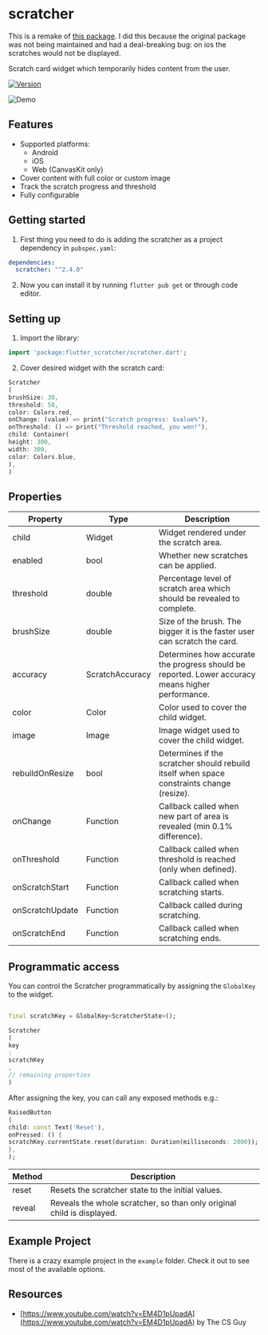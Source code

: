 # scratcher

This is a remake of [this package](https://github.com/vintage). I did this because the original package was not being maintained and had a deal-breaking bug: on ios the scratches would not be
displayed.

Scratch card widget which temporarily hides content from the user.

[![Version](https://img.shields.io/badge/pub-v2.3.0-blue.svg)](https://pub.dartlang.org/packages/scratcher)

![Demo](https://media.giphy.com/media/fXztsRTXoKsVuChtTl/giphy.gif)

## Features

- Supported platforms:
    - Android
    - iOS
    - Web (CanvasKit only)
- Cover content with full color or custom image
- Track the scratch progress and threshold
- Fully configurable

## Getting started

1. First thing you need to do is adding the scratcher as a project dependency in `pubspec.yaml`:

```yaml
dependencies:
  scratcher: "^2.4.0"
```

2. Now you can install it by running `flutter pub get` or through code editor.

## Setting up

1. Import the library:

```dart
import 'package:flutter_scratcher/scratcher.dart';
```

2. Cover desired widget with the scratch card:

```dart
Scratcher
(
brushSize: 30,
threshold: 50,
color: Colors.red,
onChange: (value) => print("Scratch progress: $value%"),
onThreshold: () => print("Threshold reached, you won!"),
child: Container(
height: 300,
width: 300,
color: Colors.blue,
),
)
```

## Properties

 Property        | Type            | Description                                                                                       
-----------------|-----------------|---------------------------------------------------------------------------------------------------
 child           | Widget          | Widget rendered under the scratch area.                                                           
 enabled         | bool            | Whether new scratches can be applied.                                                             
 threshold       | double          | Percentage level of scratch area which should be revealed to complete.                            
 brushSize       | double          | Size of the brush. The bigger it is the faster user can scratch the card.                         
 accuracy        | ScratchAccuracy | Determines how accurate the progress should be reported. Lower accuracy means higher performance. 
 color           | Color           | Color used to cover the child widget.                                                             
 image           | Image           | Image widget used to cover the child widget.                                                      
 rebuildOnResize | bool            | Determines if the scratcher should rebuild itself when space constraints change (resize).         
 onChange        | Function        | Callback called when new part of area is revealed (min 0.1% difference).                          
 onThreshold     | Function        | Callback called when threshold is reached (only when defined).                                    
 onScratchStart  | Function        | Callback called when scratching starts.                                                           
 onScratchUpdate | Function        | Callback called during scratching.                                                                
 onScratchEnd    | Function        | Callback called when scratching ends.                                                             

## Programmatic access

You can control the Scratcher programmatically by assigning the `GlobalKey` to the widget.

```dart

final scratchKey = GlobalKey<ScratcherState>();

Scratcher
(
key
:
scratchKey
,
// remaining properties
)
```

After assigning the key, you can call any exposed methods e.g.:

```dart
RaisedButton
(
child: const Text('Reset'),
onPressed: () {
scratchKey.currentState.reset(duration: Duration(milliseconds: 2000));
},
);
```

 Method | Description                                                            
--------|------------------------------------------------------------------------
 reset  | Resets the scratcher state to the initial values.                      
 reveal | Reveals the whole scratcher, so than only original child is displayed. 

## Example Project

There is a crazy example project in the `example` folder. Check it out to see most of the available options.

## Resources

- [https://www.youtube.com/watch?v=EM4D1pUpadA](https://www.youtube.com/watch?v=EM4D1pUpadA) by The CS Guy
